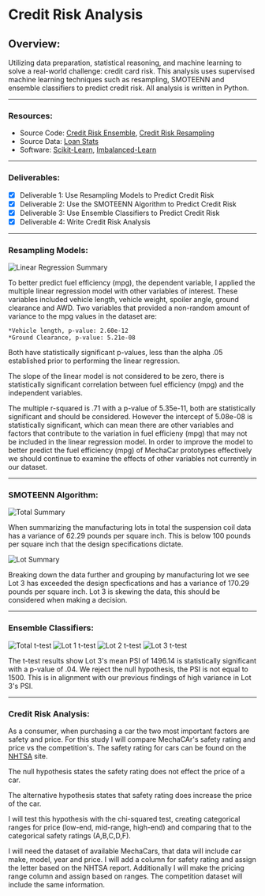 # Credit Risk Analysis

## Overview:
Utilizing data preparation, statistical reasoning, and machine learning to solve a real-world challenge: credit card risk. This analysis uses supervised machine learning techniques such as resampling, SMOTEENN and ensemble classifiers to predict credit risk. All analysis is written in Python.

---
### Resources:
* Source Code: [Credit Risk Ensemble](credit_risk_ensemble_starter_code.ipynb), [Credit Risk Resampling](credit_risk_resampling_starter_code.ipynb)
* Source Data: [Loan Stats](LoanStats_2019Q1.csv)
* Software: [Scikit-Learn](https://scikit-learn.org/stable/), [Imbalanced-Learn](https://imbalanced-learn.org/stable/index.html)

---
### Deliverables:
- [x] Deliverable 1: Use Resampling Models to Predict Credit Risk
- [x] Deliverable 2: Use the SMOTEENN Algorithm to Predict Credit Risk
- [x] Deliverable 3: Use Ensemble Classifiers to Predict Credit Risk
- [x] Deliverable 4: Write Credit Risk Analysis

---
### Resampling Models:

![Linear Regression Summary](images/summary_lm.png)

To better predict fuel efficiency (mpg), the dependent variable, I applied the multiple linear regression model with other variables of interest. These variables included vehicle length, vehicle weight, spoiler angle, ground clearance and AWD. Two variables that provided a non-random amount of variance to the mpg values in the dataset are:

    *Vehicle length, p-value: 2.60e-12
    *Ground Clearance, p-value: 5.21e-08

Both have statistically significant p-values, less than the alpha .05 established prior to performing the linear regression. 

The slope of the linear model is not considered to be zero, there is statistically significant correlation between fuel efficiency (mpg) and the independent variables. 

The multiple r-squared is .71 with a p-value of 5.35e-11, both are statistically significant and should be considered. However the intercept of 5.08e-08 is statistically significant, which can mean there are other variables and factors that contribute to the variation in fuel efficieny (mpg) that may not be included in the linear regression model. In order to improve the model to better predict the fuel efficiency (mpg) of MechaCar prototypes effectively we should continue to examine the effects of other variables not currently in our dataset. 

---
### SMOTEENN Algorithm:

![Total Summary](images/total_summary.png)

When summarizing the manufacturing lots in total the suspension coil data has a variance of 62.29 pounds per square inch. This is below 100 pounds per square inch that the design specifications dictate. 

![Lot Summary](images/lot_summary.png)

Breaking down the data further and grouping by manufacturing lot we see Lot 3 has exceeded the design specfications and has a variance of 170.29 pounds per square inch. Lot 3 is skewing the data, this should be considered when making a decision. 

---
### Ensemble Classifiers:

![Total t-test](images/ttest.png)
![Lot 1 t-test](images/lot1.png)
![Lot 2 t-test](images/lot2.png)
![Lot 3 t-test](images/lot3.png)

The t-test results show Lot 3's mean PSI of 1496.14 is statistically significant with a p-value of .04. We reject the null hypothesis, the PSI is not equal to 1500. This is in alignment with our previous findings of high variance in Lot 3's PSI. 

---
### Credit Risk Analysis:
As a consumer, when purchasing a car the two most important factors are safety and price. For this study I will compare MechaCAr's safety rating and price vs the competition's. The safety rating for cars can be found on the [NHTSA](https://www.nhtsa.gov/ratings) site.

The null hypothesis states the safety rating does not effect the price of a car. 

The alternative hypothesis states that safety rating does increase the price of the car. 

I will test this hypothesis with the chi-squared test, creating categorical ranges for price (low-end, mid-range, high-end) and comparing that to the categorical safety ratings (A,B,C,D,F).  

I will need the dataset of available MechaCars, that data will include car make, model, year and price. I will add a column for safety rating and assign the letter based on the NHTSA report. Additionally I will make the pricing range column and assign based on ranges. The competition dataset will include the same information. 
